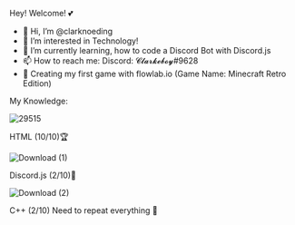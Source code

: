 Hey! Welcome! 💕
- 👋 Hi, I’m @clarknoeding
- 👀 I’m interested in Technology!
- 🌱 I’m currently learning, how to code a Discord Bot with Discord.js
- 📫 How to reach me: Discord: 𝓒𝓵𝓪𝓻𝓴𝓮𝓫𝓸𝔂#9628 
- 💖 Creating my first game with flowlab.io (Game Name: Minecraft Retro Edition)

My Knowledge:

![29515](https://user-images.githubusercontent.com/82918480/116987658-9e5c7800-accf-11eb-9490-a9a7816eae71.png)

HTML (10/10)🏆

![Download (1)](https://user-images.githubusercontent.com/82918480/116987232-15ddd780-accf-11eb-9c40-698e634cdd3a.png)

Discord.js (2/10)🥉

![Download (2)](https://user-images.githubusercontent.com/82918480/116987375-4756a300-accf-11eb-9b6b-3addfe2d498e.png)

C++ (2/10) Need to repeat everything 🤞


